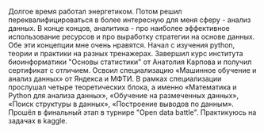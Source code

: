 Долгое время работал энергетиком. Потом решил переквалифицироваться в более интересную для меня сферу - анализ данных. 
В конце концов, аналитика - про наиболее эффективное использование ресурсов и про выработку стратегии на основе данных. Обе эти концепции мне очень нравятся.
Начал с изучения python, теории и практики на разных тренажерах.
Завершил курс института биоинформатики "Основы статистики" от Анатолия Карпова и получил сертификат с отличием.
Освоил специализацию «Машинное обучение и анализ данных» от Яндекса и МФТИ. В рамках специализации прослушал четыре теоретических блока, 
а именно «Математика и Python для анализа данных», «Обучение на размеченных данных», «Поиск структуры в данных», «Построение выводов по данным». 
Прошёл в финальный этап в турнире "Open data battle". Практикуюсь на задачах в kaggle. 


<!---
walcott21570/walcott21570 is a ✨ special ✨ repository because its `README.md` (this file) appears on your GitHub profile.
You can click the Preview link to take a look at your changes.
--->
